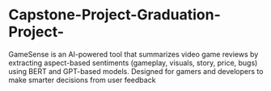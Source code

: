 # Capstone-Project-Graduation-Project-
GameSense is an AI-powered tool that summarizes video game reviews by extracting aspect-based sentiments (gameplay, visuals, story, price, bugs) using BERT and GPT-based models. Designed for gamers and developers to make smarter decisions from user feedback
